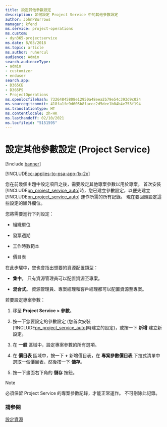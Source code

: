 ```yaml
---
title: 設定其他參數設定
description: 如何設定 Project Service 中的其他參數設定
author: JohnPBurrows
manager: kfend
ms.service: project-operations
ms.custom:
- dyn365-projectservice
ms.date: 8/03/2018
ms.topic: article
ms.author: ruhercul
audience: Admin
search.audienceType:
- admin
- customizer
- enduser
search.app:
- D365CE
- D365PS
- ProjectOperations
ms.openlocfilehash: 73264845808e12950a48eea2b79e54c393d9c024
ms.sourcegitcommit: 418fa1fe9d605b8faccc2d5dee1b04b4e753f194
ms.translationtype: HT
ms.contentlocale: zh-HK
ms.lasthandoff: 02/10/2021
ms.locfileid: "5151595"
---
```

# <a name="configure-additional-parameter-settings-project-service"></a>設定其他參數設定 (Project Service)

[!include [banner](../includes/psa-now-project-operations.md)]

[!INCLUDE[cc-applies-to-psa-app-1x-2x](../includes/cc-applies-to-psa-app-1x-2x.md)]

您在前幾個主題中設定項目之後，需要設定其他專案參數以用於專案。 首次安裝 [!INCLUDE[pn_project_service_auto](../includes/pn-project-service-auto.md)]時，您已建立參數設定，以便先建立 [!INCLUDE[pn_project_service_auto](../includes/pn-project-service-auto.md)] 運作所需的所有記錄。 現在要回頭設定這些設定的額外欄位。  
  
 您將需要進行下列設定：  
  
-   組織單位  
  
-   發票週期  
  
-   工作時數範本  
  
-   價目表  
 
在此步驟中，您也會指出想要的資源配置類型：  
  
- **集中**。 只有資源管理員可以配置資源至專案。  
  
- **混合式**。 資源管理員、專案經理和客戶經理都可以配置資源至專案。  
  
 
若要設定專案參數：  
  
1. 移至 **Project Service > 參數**。  
  
2. 按一下您要設定的參數設定 (您首次安裝 [!INCLUDE[pn_project_service_auto](../includes/pn-project-service-auto.md)]時建立的設定)，或按一下 **新增** 建立新設定。  
  
3. 在 **一般** 區域中，設定專案參數的所有選項。  
  
4. 在 **價目表** 區域中，按一下 **+** 新增價目表，在 **專案參數價目表** 下拉式清單中選取一個價目表，然後按一下 **儲存**。  
  
5. 按一下畫面右下角的 **儲存** 按鈕。  

> [!NOTE]
> 必須保留 Project Service 的專案參數記錄，才能正常運作。 不可刪除此記錄。

### <a name="see-also"></a>請參閱  
 [設定資源](../psa/set-up-resources.md)
